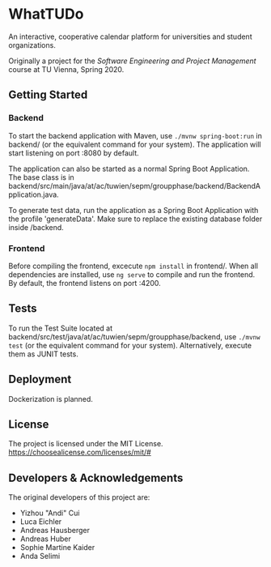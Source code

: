 # WhatTUDo

An interactive, cooperative calendar platform for universities and student organizations. 

Originally a project for the _Software Engineering and Project Management_ course at TU Vienna, Spring 2020. 

## Getting Started

### Backend

To start the backend application with Maven, use `./mvnw spring-boot:run` in backend/ (or the equivalent 
command for your system). 
The application will start listening on port :8080 by default. 

The application can also be started as a normal Spring Boot Application. The base class is in 
backend/src/main/java/at/ac/tuwien/sepm/groupphase/backend/BackendApplication.java. 

To generate test data, run the application as a Spring Boot Application with the profile 'generateData'. Make sure to 
replace the existing database folder inside /backend. 

### Frontend

Before compiling the frontend, excecute `npm install` in frontend/. When all dependencies are installed, use `ng serve`
to compile and run the frontend. By default, the frontend listens on port :4200. 

## Tests

To run the Test Suite located at backend/src/test/java/at/ac/tuwien/sepm/groupphase/backend, use `./mvnw test` (or the 
equivalent command for your system). Alternatively, execute them as JUNIT tests. 

## Deployment

Dockerization is planned. 

## License

The project is licensed under the MIT License. https://choosealicense.com/licenses/mit/#

## Developers & Acknowledgements

The original developers of this project are: 
* Yizhou "Andi" Cui
* Luca Eichler
* Andreas Hausberger
* Andreas Huber
* Sophie Martine Kaider
* Anda Selimi
